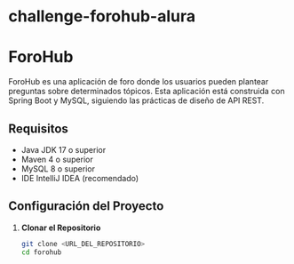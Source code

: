 # challenge-forohub-alura
# ForoHub

ForoHub es una aplicación de foro donde los usuarios pueden plantear preguntas sobre determinados tópicos. Esta aplicación está construida con Spring Boot y MySQL, siguiendo las prácticas de diseño de API REST.

## Requisitos

- Java JDK 17 o superior
- Maven 4 o superior
- MySQL 8 o superior
- IDE IntelliJ IDEA (recomendado)

## Configuración del Proyecto

1. **Clonar el Repositorio**
   ```bash
   git clone <URL_DEL_REPOSITORIO>
   cd forohub
